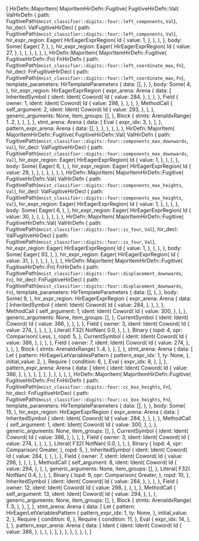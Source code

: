 [
    HirDefn::MajorItem(
        MajorItemHirDefn::Fugitive(
            FugitiveHirDefn::Val(
                ValHirDefn {
                    path: FugitivePath(`mnist_classifier::digits::four::left_components`, `Val`),
                    hir_decl: ValFugitiveHirDecl {
                        path: FugitivePath(`mnist_classifier::digits::four::left_components`, `Val`),
                        hir_expr_region: Eager(
                            HirEagerExprRegion(
                                Id {
                                    value: 1,
                                },
                            ),
                        ),
                    },
                    body: Some(
                        Eager(
                            7,
                        ),
                    ),
                    hir_expr_region: Eager(
                        HirEagerExprRegion(
                            Id {
                                value: 27,
                            },
                        ),
                    ),
                },
            ),
        ),
    ),
    HirDefn::MajorItem(
        MajorItemHirDefn::Fugitive(
            FugitiveHirDefn::Fn(
                FnHirDefn {
                    path: FugitivePath(`mnist_classifier::digits::four::left_coordinate_max`, `Fn`),
                    hir_decl: FnFugitiveHirDecl {
                        path: FugitivePath(`mnist_classifier::digits::four::left_coordinate_max`, `Fn`),
                        template_parameters: HirTemplateParameters {
                            data: [],
                        },
                    },
                    body: Some(
                        4,
                    ),
                    hir_expr_region: HirEagerExprRegion {
                        expr_arena: Arena {
                            data: [
                                InheritedSymbol {
                                    ident: Ident(
                                        Coword(
                                            Id {
                                                value: 284,
                                            },
                                        ),
                                    ),
                                },
                                Field {
                                    owner: 1,
                                    ident: Ident(
                                        Coword(
                                            Id {
                                                value: 298,
                                            },
                                        ),
                                    ),
                                },
                                MethodCall {
                                    self_argument: 2,
                                    ident: Ident(
                                        Coword(
                                            Id {
                                                value: 293,
                                            },
                                        ),
                                    ),
                                    generic_arguments: None,
                                    item_groups: [],
                                },
                                Block {
                                    stmts: ArenaIdxRange(
                                        1..2,
                                    ),
                                },
                            ],
                        },
                        stmt_arena: Arena {
                            data: [
                                Eval {
                                    expr_idx: 3,
                                },
                            ],
                        },
                        pattern_expr_arena: Arena {
                            data: [],
                        },
                    },
                },
            ),
        ),
    ),
    HirDefn::MajorItem(
        MajorItemHirDefn::Fugitive(
            FugitiveHirDefn::Val(
                ValHirDefn {
                    path: FugitivePath(`mnist_classifier::digits::four::components_max_downwards`, `Val`),
                    hir_decl: ValFugitiveHirDecl {
                        path: FugitivePath(`mnist_classifier::digits::four::components_max_downwards`, `Val`),
                        hir_expr_region: Eager(
                            HirEagerExprRegion(
                                Id {
                                    value: 1,
                                },
                            ),
                        ),
                    },
                    body: Some(
                        Eager(
                            6,
                        ),
                    ),
                    hir_expr_region: Eager(
                        HirEagerExprRegion(
                            Id {
                                value: 29,
                            },
                        ),
                    ),
                },
            ),
        ),
    ),
    HirDefn::MajorItem(
        MajorItemHirDefn::Fugitive(
            FugitiveHirDefn::Val(
                ValHirDefn {
                    path: FugitivePath(`mnist_classifier::digits::four::components_max_heights`, `Val`),
                    hir_decl: ValFugitiveHirDecl {
                        path: FugitivePath(`mnist_classifier::digits::four::components_max_heights`, `Val`),
                        hir_expr_region: Eager(
                            HirEagerExprRegion(
                                Id {
                                    value: 1,
                                },
                            ),
                        ),
                    },
                    body: Some(
                        Eager(
                            6,
                        ),
                    ),
                    hir_expr_region: Eager(
                        HirEagerExprRegion(
                            Id {
                                value: 30,
                            },
                        ),
                    ),
                },
            ),
        ),
    ),
    HirDefn::MajorItem(
        MajorItemHirDefn::Fugitive(
            FugitiveHirDefn::Val(
                ValHirDefn {
                    path: FugitivePath(`mnist_classifier::digits::four::is_four`, `Val`),
                    hir_decl: ValFugitiveHirDecl {
                        path: FugitivePath(`mnist_classifier::digits::four::is_four`, `Val`),
                        hir_expr_region: Eager(
                            HirEagerExprRegion(
                                Id {
                                    value: 1,
                                },
                            ),
                        ),
                    },
                    body: Some(
                        Eager(
                            93,
                        ),
                    ),
                    hir_expr_region: Eager(
                        HirEagerExprRegion(
                            Id {
                                value: 31,
                            },
                        ),
                    ),
                },
            ),
        ),
    ),
    HirDefn::MajorItem(
        MajorItemHirDefn::Fugitive(
            FugitiveHirDefn::Fn(
                FnHirDefn {
                    path: FugitivePath(`mnist_classifier::digits::four::displacement_downwards`, `Fn`),
                    hir_decl: FnFugitiveHirDecl {
                        path: FugitivePath(`mnist_classifier::digits::four::displacement_downwards`, `Fn`),
                        template_parameters: HirTemplateParameters {
                            data: [],
                        },
                    },
                    body: Some(
                        9,
                    ),
                    hir_expr_region: HirEagerExprRegion {
                        expr_arena: Arena {
                            data: [
                                InheritedSymbol {
                                    ident: Ident(
                                        Coword(
                                            Id {
                                                value: 284,
                                            },
                                        ),
                                    ),
                                },
                                MethodCall {
                                    self_argument: 1,
                                    ident: Ident(
                                        Coword(
                                            Id {
                                                value: 300,
                                            },
                                        ),
                                    ),
                                    generic_arguments: None,
                                    item_groups: [],
                                },
                                CurrentSymbol {
                                    ident: Ident(
                                        Coword(
                                            Id {
                                                value: 386,
                                            },
                                        ),
                                    ),
                                },
                                Field {
                                    owner: 3,
                                    ident: Ident(
                                        Coword(
                                            Id {
                                                value: 274,
                                            },
                                        ),
                                    ),
                                },
                                Literal(
                                    F32(
                                        NotNan(
                                            0.0,
                                        ),
                                    ),
                                ),
                                Binary {
                                    lopd: 4,
                                    opr: Comparison(
                                        Less,
                                    ),
                                    ropd: 5,
                                },
                                CurrentSymbol {
                                    ident: Ident(
                                        Coword(
                                            Id {
                                                value: 386,
                                            },
                                        ),
                                    ),
                                },
                                Field {
                                    owner: 7,
                                    ident: Ident(
                                        Coword(
                                            Id {
                                                value: 274,
                                            },
                                        ),
                                    ),
                                },
                                Block {
                                    stmts: ArenaIdxRange(
                                        1..4,
                                    ),
                                },
                            ],
                        },
                        stmt_arena: Arena {
                            data: [
                                Let {
                                    pattern: HirEagerLetVariablesPattern {
                                        pattern_expr_idx: 1,
                                        ty: None,
                                    },
                                    initial_value: 2,
                                },
                                Require {
                                    condition: 6,
                                },
                                Eval {
                                    expr_idx: 8,
                                },
                            ],
                        },
                        pattern_expr_arena: Arena {
                            data: [
                                Ident {
                                    ident: Ident(
                                        Coword(
                                            Id {
                                                value: 386,
                                            },
                                        ),
                                    ),
                                },
                            ],
                        },
                    },
                },
            ),
        ),
    ),
    HirDefn::MajorItem(
        MajorItemHirDefn::Fugitive(
            FugitiveHirDefn::Fn(
                FnHirDefn {
                    path: FugitivePath(`mnist_classifier::digits::four::cc_box_heights`, `Fn`),
                    hir_decl: FnFugitiveHirDecl {
                        path: FugitivePath(`mnist_classifier::digits::four::cc_box_heights`, `Fn`),
                        template_parameters: HirTemplateParameters {
                            data: [],
                        },
                    },
                    body: Some(
                        15,
                    ),
                    hir_expr_region: HirEagerExprRegion {
                        expr_arena: Arena {
                            data: [
                                InheritedSymbol {
                                    ident: Ident(
                                        Coword(
                                            Id {
                                                value: 284,
                                            },
                                        ),
                                    ),
                                },
                                MethodCall {
                                    self_argument: 1,
                                    ident: Ident(
                                        Coword(
                                            Id {
                                                value: 300,
                                            },
                                        ),
                                    ),
                                    generic_arguments: None,
                                    item_groups: [],
                                },
                                CurrentSymbol {
                                    ident: Ident(
                                        Coword(
                                            Id {
                                                value: 386,
                                            },
                                        ),
                                    ),
                                },
                                Field {
                                    owner: 3,
                                    ident: Ident(
                                        Coword(
                                            Id {
                                                value: 274,
                                            },
                                        ),
                                    ),
                                },
                                Literal(
                                    F32(
                                        NotNan(
                                            0.0,
                                        ),
                                    ),
                                ),
                                Binary {
                                    lopd: 4,
                                    opr: Comparison(
                                        Greater,
                                    ),
                                    ropd: 5,
                                },
                                InheritedSymbol {
                                    ident: Ident(
                                        Coword(
                                            Id {
                                                value: 284,
                                            },
                                        ),
                                    ),
                                },
                                Field {
                                    owner: 7,
                                    ident: Ident(
                                        Coword(
                                            Id {
                                                value: 298,
                                            },
                                        ),
                                    ),
                                },
                                MethodCall {
                                    self_argument: 8,
                                    ident: Ident(
                                        Coword(
                                            Id {
                                                value: 294,
                                            },
                                        ),
                                    ),
                                    generic_arguments: None,
                                    item_groups: [],
                                },
                                Literal(
                                    F32(
                                        NotNan(
                                            0.4,
                                        ),
                                    ),
                                ),
                                Binary {
                                    lopd: 9,
                                    opr: Comparison(
                                        Greater,
                                    ),
                                    ropd: 10,
                                },
                                InheritedSymbol {
                                    ident: Ident(
                                        Coword(
                                            Id {
                                                value: 284,
                                            },
                                        ),
                                    ),
                                },
                                Field {
                                    owner: 12,
                                    ident: Ident(
                                        Coword(
                                            Id {
                                                value: 298,
                                            },
                                        ),
                                    ),
                                },
                                MethodCall {
                                    self_argument: 13,
                                    ident: Ident(
                                        Coword(
                                            Id {
                                                value: 294,
                                            },
                                        ),
                                    ),
                                    generic_arguments: None,
                                    item_groups: [],
                                },
                                Block {
                                    stmts: ArenaIdxRange(
                                        1..5,
                                    ),
                                },
                            ],
                        },
                        stmt_arena: Arena {
                            data: [
                                Let {
                                    pattern: HirEagerLetVariablesPattern {
                                        pattern_expr_idx: 1,
                                        ty: None,
                                    },
                                    initial_value: 2,
                                },
                                Require {
                                    condition: 6,
                                },
                                Require {
                                    condition: 11,
                                },
                                Eval {
                                    expr_idx: 14,
                                },
                            ],
                        },
                        pattern_expr_arena: Arena {
                            data: [
                                Ident {
                                    ident: Ident(
                                        Coword(
                                            Id {
                                                value: 386,
                                            },
                                        ),
                                    ),
                                },
                            ],
                        },
                    },
                },
            ),
        ),
    ),
]